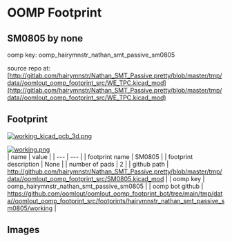 # OOMP Footprint  
## SM0805  by none  
  
oomp key: oomp_hairymnstr_nathan_smt_passive_sm0805  
  
source repo at: [http://gitlab.com/hairymnstr/Nathan_SMT_Passive.pretty/blob/master/tmp/data//oomlout_oomp_footprint_src/WE_TPC.kicad_mod](http://gitlab.com/hairymnstr/Nathan_SMT_Passive.pretty/blob/master/tmp/data//oomlout_oomp_footprint_src/WE_TPC.kicad_mod)  
## Footprint  
  
[![working_kicad_pcb_3d.png](working_kicad_pcb_3d_600.png)](working_kicad_pcb_3d.png)  
  
[![working.png](working_600.png)](working.png)  
| name | value | 
| --- | --- | 
| footprint name | SM0805 | 
| footprint description | None | 
| number of pads | 2 | 
| github path | http://github.com/hairymnstr/Nathan_SMT_Passive.pretty/blob/master/tmp/data//oomlout_oomp_footprint_src/SM0805.kicad_mod | 
| oomp key | oomp_hairymnstr_nathan_smt_passive_sm0805 | 
| oomp bot github | https://github.com/oomlout/oomlout_oomp_footprint_bot/tree/main/tmp/data//oomlout_oomp_footprint_src/footprints/hairymnstr_nathan_smt_passive_sm0805/working | 
## Images  
